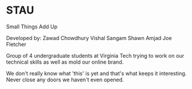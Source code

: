 STAU
====

Small Things Add Up

Developed by: Zawad Chowdhury
              Vishal Sangam 
              Shawn Amjad
              Joe Fletcher
              
Group of 4 undergraduate students at Virginia Tech trying to work on our technical skills as well as mold our online brand.

We don't really know what 'this' is yet and that's what keeps it interesting. Never close any doors we haven't even opened.
